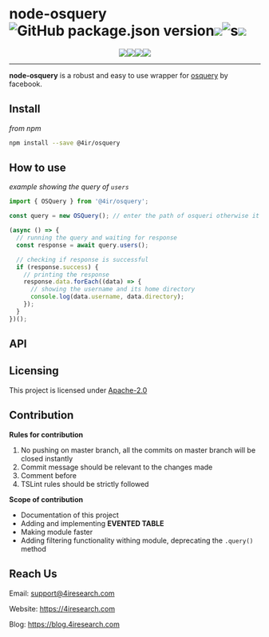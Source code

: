 # node-osquery ![GitHub package.json version](https://img.shields.io/github/package-json/v/4ir/node-osquery.svg?style=popout-square)![](https://img.shields.io/github/license/4ir/node-osquery.svg?style=popout-square)![s](https://img.shields.io/github/issues-raw/4ir/node-osquery.svg?style=popout-square)![](https://img.shields.io/github/issues-pr/4ir/node-osquery.svg?style=popout-square)

<center>
<img src="https://img.shields.io/bundlephobia/min/@4ir/osquery.svg?style=popout-square"><img src="https://img.shields.io/github/repo-size/4ir/node-osquery.svg?style=popout-square"><img src="https://img.shields.io/github/downloads/4ir/node-osquery/total.svg?style=popout-square"><img src="https://img.shields.io/npm/dm/@4ir/osquery.svg?style=popout-square"><img src="">
</center>

------

**node-osquery** is a robust and easy to use wrapper for [osquery](https://osquery.io/s) by facebook.

## Install

_from npm_

   ```sh
   npm install --save @4ir/osquery
   ```

## How to use

_example showing the query of `users`_

```ts
import { OSQuery } from '@4ir/osquery';

const query = new OSQuery(); // enter the path of osqueri otherwise it will use the default path

(async () => {
  // running the query and waiting for response
  const response = await query.users();

  // checking if response is successful
  if (response.success) {
    // printing the response
    response.data.forEach((data) => {
      // showing the username and its home directory
      console.log(data.username, data.directory);
    });
  }
})();

```

## API

## Licensing

This project is licensed under [Apache-2.0](https://github.com/4ir/node-osquery/blob/master/LICENSE)

## Contribution

**Rules for contribution**
1. No pushing on master branch, all the commits on master branch will be closed instantly
2. Commit message should be relevant to the changes made
3. Comment before 
4. TSLint rules should be strictly followed

**Scope of contribution**
+ Documentation of this project
+ Adding and implementing **EVENTED TABLE**
+ Making module faster
+ Adding filtering functionality withing module, deprecating the `.query()` method

## Reach Us

Email: support@4iresearch.com

Website: https://4iresearch.com

Blog: https://blog.4iresearch.com